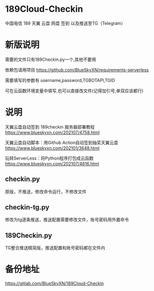 # 189Cloud-Checkin
中国电信 189 天翼 云盘 网盘 签到 以及推送至TG（Telegram）
# 新版说明
需要的文件只有189Checkin.py一个,其他不要用

依赖包请用项目 https://github.com/BlueSkyXN/requirements-serverless

需要填写的参数有 username,password,TGBOTAPI,TGID

可在云函数环境变量中填写,也可以直接改文件(记得加引号,单双应该都行)


# 说明
天翼云盘自动签到 189checkin 服务器部署教程 https://www.blueskyxn.com/202107/4758.html

天翼云盘自动脚本：用Github Action自动签到抽奖天翼云盘 https://www.blueskyxn.com/202101/3648.html


玩转ServerLess：将Python程序打包成云函数 https://www.blueskyxn.com/202107/4816.html

## checkin.py
原版，不推送，修改命令运行，不修改文件
## checkin-tg.py
修改为tg逐条推送，推送配置需要修改文件，账号密码用外置命令
## 189Checkin.py
TG整合推送精简版，推送配置和账号密码都在文件内

# 备份地址
https://gitlab.com/BlueSkyXN/189Cloud-Checkin

